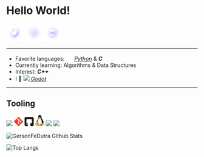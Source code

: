 # Hello World!

[<img src="assets/icons/FontAwesome/twitter.png" width="46pt" />](https://twitter.com/GersonFeDutra)
[<img src="assets/icons/FontAwesome/instagram.png" width="46pt" />](https://www.instagram.com/gerson_linky/)
[<img src="assets/icons/FontAwesome/itch-io.png" width="46pt" />](https://liinky.itch.io/) 
<!-- [<img src="assets/icons/FontAwesome/gamepad.png" width="46pt" />](https://github.com/Misignu) -->

---

- Favorite languages: <img src="assets/icons/FontAwesome/python.svg" width=18pt /> [_Python_](https://www.python.org/) & _**C**_
- Currently learning: Algorithms & Data Structures
- Interest: _**C++**_
- I 💙 [<img src="https://godotengine.org/themes/godotengine/assets/press/icon_monochrome_dark.svg" width=18pt> *Godot*](https://godotengine.org/)

---
## Tooling

<img src="https://upload.wikimedia.org/wikipedia/commons/9/9a/Visual_Studio_Code_1.35_icon.svg" width=24pt> <!-- <img src="https://raw.githubusercontent.com/edent/SuperTinyIcons/master/images/svg/html5.svg" width=24pt> --> <!-- <img src="https://raw.githubusercontent.com/edent/SuperTinyIcons/master/images/svg/css3.svg" width=24pt> --> <!-- <img src="https://raw.githubusercontent.com/edent/SuperTinyIcons/master/images/svg/javascript.svg" width=24pt> --> <img src="assets/icons/Git/git.svg" width=24pt> <img src="https://raw.githubusercontent.com/edent/SuperTinyIcons/master/images/svg/github.svg" width=24pt/> <img src="https://raw.githubusercontent.com/garrett/Tux/main/tux.svg" width=24pt/> <img src="https://raw.githubusercontent.com/odb/official-bash-logo/master/assets/Logos/Icons/SVG/16x16.svg" width=24pt/> <!-- <img src="https://raw.githubusercontent.com/simple-icons/simple-icons/develop/icons/vim.svg" width=24pt/> --> <img src="https://www.vim.org/images/vim_small.gif" width=24pt/>

<img alt="GersonFeDutra Github Stats" src="https://github-readme-stats.vercel.app/api?username=GersonFeDutra&show_icons=true&hide_border=true&theme=synthwave&hide=stars,prs,issues,contribs">

![Top Langs](https://github-readme-stats.vercel.app/api/top-langs/?username=GersonFeDutra&layout=compact&theme=synthwave&hide_border=true)
